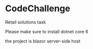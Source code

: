 # CodeChallenge
Retail solutions task

Please make sure to install dotnet core 6 

the project is blazor server-side host
